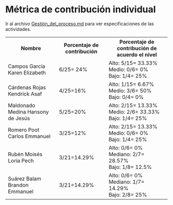 # ﻿Métrica de contribución individual

 Ir al archivo <a href="https://github.com/KarenCampos842/Equipo-4/blob/Segunda-Entrega/Gestion_del_Proceso.md#sprint-backlog">Gestión_del_proceso.md</a> para ver especificaciones de las actividades.
 
<table align=center>  
   <tr>  
      <th>Nombre</th>  
      <th>Porcentaje de contribución</th> 
      <th>Porcentaje de contribución de acuerdo el nivel</th>  
   </tr> 
    <tr>  
      <td>Campos García Karen Elizabeth</td>  
       <td> 6/25= 24%</td> 
       <td> Alto: 5/15= 33.33%<br>Medio: 0/6= 0%<br>Bajo: 1/4= 25%</td>  
   </tr> 
   <tr>  
      <td>Cárdenas Rojas Kendrick Asaf</td>  
       <td>4/25=16%</td>
       <td> Alto: 1/15= 6.67%<br>Medio: 3/6= 50%<br>Bajo: 0/4= 0%</td>    
   </tr> 
    <tr>  
      <td>Maldonado Medina Hansony de Jesús</td>  
      <td>5/25=20%</td>
      <td> Alto: 2/15= 13.33%<br>Medio: 2/6= 33.33%<br>Bajo: 1/4= 25%</td>    
   </tr> 
    <tr>  
      <td>Romero Poot Carlos Emmanuel</td>  
       <td>3/25=12%</td>
      <td> Alto: 2/15= 13.33%<br>Medio: 0/6= 0%<br>Bajo: 1/4= 25%</td> 
   </tr> 
     <tr>  
      <td>Rubén Moisés Loria Pech</td>  
        <td>3/21=14.29%</td>
        <td> Alto: 0/6= 0%<br>Mediano: 2/7= 28.57%<br>Bajo: 1/8= 12.5%</td>    
   </tr> 
    <tr>  
      <td>Suárez Balam Brandon Emmanuel</td> 
      <td>3/21=14.29%</td>
       <td> Alto: 0/6= 0%<br>Mediano: 1/7= 14.29%<br>Bajo: 2/8= 25%</td>       
   </tr> 
 </table>

<!--stackedit_data:
eyJoaXN0b3J5IjpbLTMxNDI2NDI0OSwtNjQ4ODYyMzcsMTEwOD
MzNDc1MSwxOTA3NjExODQ1LC03MTM5MzM5MzNdfQ==
-->